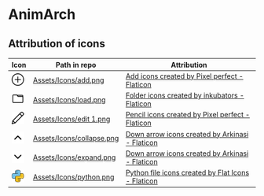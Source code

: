 # AnimArch

## **Attribution of icons**
| Icon    | Path in repo | Attribution |
| -------- | ------- |  ------- |
| <img src="Assets/Icons/add.png" width=25 height=25> | [Assets/Icons/add.png](Assets/Icons/add.png) | <a href="https://www.flaticon.com/free-icons/add" title="add icons">Add icons created by Pixel perfect - Flaticon</a> |
| <img src="Assets/Icons/load.png" width=25 height=25> | [Assets/Icons/load.png](Assets/Icons/load.png) |  <a href="https://www.flaticon.com/free-icons/folder" title="folder icons">Folder icons created by inkubators - Flaticon</a> |
| <img src="Assets/Icons/edit 1.png" width=25 height=25> | [Assets/Icons/edit 1.png](<Assets/Icons/edit 1.png>) |  <a href="https://www.flaticon.com/free-icons/pencil" title="pencil icons">Pencil icons created by Pixel perfect - Flaticon</a> |
| <img src="Assets/Icons/collapse.png" width=25 height=25> | [Assets/Icons/collapse.png](Assets/Icons/collapse.png) | <a href="https://www.flaticon.com/free-icons/down-arrow" title="down arrow icons">Down arrow icons created by Arkinasi - Flaticon</a> |
| <img src="Assets/Icons/expand.png" width=25 height=25> | [Assets/Icons/expand.png](Assets/Icons/expand.png) | <a href="https://www.flaticon.com/free-icons/down-arrow" title="down arrow icons">Down arrow icons created by Arkinasi - Flaticon</a> |
| <img src="Assets/Icons/python.png" width=25 height=25> | [Assets/Icons/python.png](Assets/Icons/python.png) | <a href="https://www.flaticon.com/free-icons/python-file" title="python file icons">Python file icons created by Flat Icons - Flaticon</a> |

